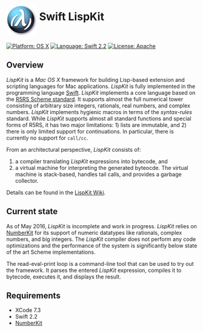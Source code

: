 <img src="Assets/lispkit_logo_small.png" alt="LispKit" width="80" height="80" align="middle" />&nbsp;Swift LispKit
======================================================

<p>
<a href="https://developer.apple.com/osx/"><img src="https://img.shields.io/badge/Platform-OS X-blue.svg?style=flat" alt="Platform: OS X" /></a>
<a href="https://developer.apple.com/swift/"><img src="https://img.shields.io/badge/Language-Swift%202.2-green.svg?style=flat" alt="Language: Swift 2.2" /></a>
<a href="https://raw.githubusercontent.com/objecthub/swift-lispkit/master/LICENSE"><img src="http://img.shields.io/badge/License-Apache-lightgrey.svg?style=flat" alt="License: Apache" /></a>
</p>

## Overview

_LispKit_ is a _Mac OS X_ framework for building Lisp-based extension and scripting languages
for Mac applications. _LispKit_ is fully implemented in the programming language
[Swift](http://www.swift.org). _LispKit_ implements a core language based on the
[R5RS Scheme standard](http://www.schemers.org/Documents/Standards/R5RS/HTML/). It supports
almost the full numerical tower consisting of arbitrary size integers, rationals, real numbers,
and complex numbers. _LispKit_ implements hygienic macros in terms of the _syntax-rules_ standard.
While _LispKit_ supports almost all standard functions and special forms of R5RS, it has two
major limitations: 1) lists are immutable, and 2) there is only limited support for continuations.
In particular, there is currently no support for `call/cc`.

From an architectural perspective, _LispKit_ consists of:

  1. a compiler translating _LispKit_ expressions into bytecode, and
  2. a virtual machine for interpreting the generated byteocde. The virtual machine is
     stack-based, handles tail calls, and provides a garbage collector.

Details can be found in the [LispKit Wiki](https://github.com/objecthub/swift-lispkit/wiki).

## Current state

As of May 2016, _LispKit_ is incomplete and work in progress. _LispKit_ relies on
[NumberKit](http://github.com/objecthub/swift-numberkit) for its support of numeric datatypes
like rationals, complex numbers, and big integers. The _LispKit_ compiler does not perform
any code optimizations and the performance of the system is significantly below state
of the art Scheme implementations.

The read-eval-print loop is a command-line tool that can be used to try out the framework.
It parses the entered _LispKit_ expression, compiles it to bytecode, executes it, and
displays the result.


## Requirements

- XCode 7.3
- Swift 2.2
- [NumberKit](http://github.com/objecthub/swift-numberkit)
